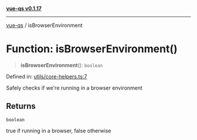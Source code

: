[**vue-qs v0.1.17**](../README.md)

---

[vue-qs](../README.md) / isBrowserEnvironment

# Function: isBrowserEnvironment()

> **isBrowserEnvironment**(): `boolean`

Defined in: [utils/core-helpers.ts:7](https://github.com/iamsomraj/vue-qs/blob/b89690c4cfcb78328e659968e3c7235730988be4/src/utils/core-helpers.ts#L7)

Safely checks if we're running in a browser environment

## Returns

`boolean`

true if running in a browser, false otherwise
